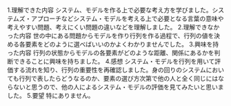 1.理解できた内容
システム、モデルを作る上で必要な考え方を学びました。システムズ・アプローチなどシステム・モデルを考える上で必要となる言葉の意味や考えやすい問題、考えにくい問題の違いなどを理解しました。
2.理解できなかった内容
世の中にある問題からモデルを作り行列を作る過程で、行列の値を決める各要素をどのように選べばいいのかよくわかりませんでした。
3.興味を持った内容
行列の状態からモデルの各要素がどのような距離、関係にあるかを判断できることに興味を持ちました。
4.感想
システム・モデルを行列を用いて評価する流れを知り、行列の重要性を再確認しました。身の回りのシステムにおいても行列で表したらどうなるのか、要素の選び方次第で他の人と全く同じにはならないと思うので、他の人によるシステム・モデルの評価を見てみたいと思いました。
5.要望
特にありません。